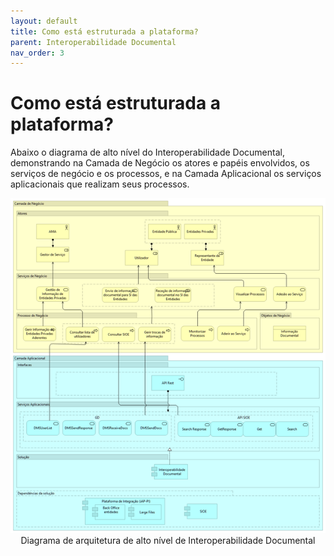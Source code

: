 ```yaml
---
layout: default
title: Como está estruturada a plataforma?
parent: Interoperabilidade Documental
nav_order: 3
---
```

# Como está estruturada a plataforma?

Abaixo o diagrama de alto nível do Interoperabilidade Documental, demonstrando na Camada de Negócio os atores e papéis envolvidos, os serviços de negócio e os processos, e na Camada Aplicacional os serviços aplicacionais que realizam seus processos.

<div style="text-align: center;">
  <img src="../../assets/images/inter%20doc%20novo%20(1).png" alt="Diagrama de arquitetura de alto nível de Interoperabilidade Documental">
  Diagrama de arquitetura de alto nível de Interoperabilidade Documental
</div>
<br>


